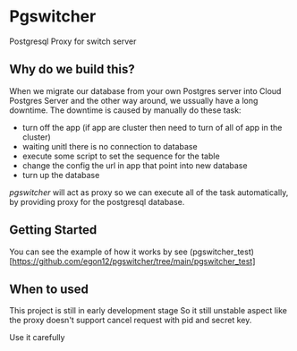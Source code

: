 # Pgswitcher

Postgresql Proxy for switch server

## Why do we build this?

When we migrate our database from your own 
Postgres server into Cloud Postgres Server and
the other way around, we ussually have a long 
downtime. The downtime is caused by manually
do these task:

- turn off the app (if app are cluster then need to
  turn of all of app in the cluster)
- waiting unitl there is no connection to database
- execute some script to set the sequence for the table
- change the config the url in app that point into new database
- turn up the database

*pgswitcher* will act as proxy so we can execute 
all of the task automatically, by providing proxy for 
the postgresql database.

## Getting Started

You can see the example of how it works by see 
(pgswitcher_test)[https://github.com/egon12/pgswitcher/tree/main/pgswitcher_test]

## When to used

This project is still in early development stage
So it still unstable aspect like the proxy doesn't support
cancel request with pid and secret key.

Use it carefully
